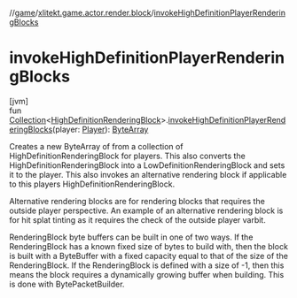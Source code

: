 //[game](../../index.md)/[xlitekt.game.actor.render.block](index.md)/[invokeHighDefinitionPlayerRenderingBlocks](invoke-high-definition-player-rendering-blocks.md)

# invokeHighDefinitionPlayerRenderingBlocks

[jvm]\
fun [Collection](https://kotlinlang.org/api/latest/jvm/stdlib/kotlin.collections/-collection/index.html)&lt;[HighDefinitionRenderingBlock](-high-definition-rendering-block/index.md)&gt;.[invokeHighDefinitionPlayerRenderingBlocks](invoke-high-definition-player-rendering-blocks.md)(player: [Player](../xlitekt.game.actor.player/-player/index.md)): [ByteArray](https://kotlinlang.org/api/latest/jvm/stdlib/kotlin/-byte-array/index.html)

Creates a new ByteArray of from a collection of HighDefinitionRenderingBlock for players. This also converts the HighDefinitionRenderingBlock into a LowDefinitionRenderingBlock and sets it to the player. This also invokes an alternative rendering block if applicable to this players HighDefinitionRenderingBlock.

Alternative rendering blocks are for rendering blocks that requires the outside player perspective. An example of an alternative rendering block is for hit splat tinting as it requires the check of the outside player varbit.

RenderingBlock byte buffers can be built in one of two ways. If the RenderingBlock has a known fixed size of bytes to build with, then the block is built with a ByteBuffer with a fixed capacity equal to that of the size of the RenderingBlock. If the RenderingBlock is defined with a size of -1, then this means the block requires a dynamically growing buffer when building. This is done with BytePacketBuilder.
